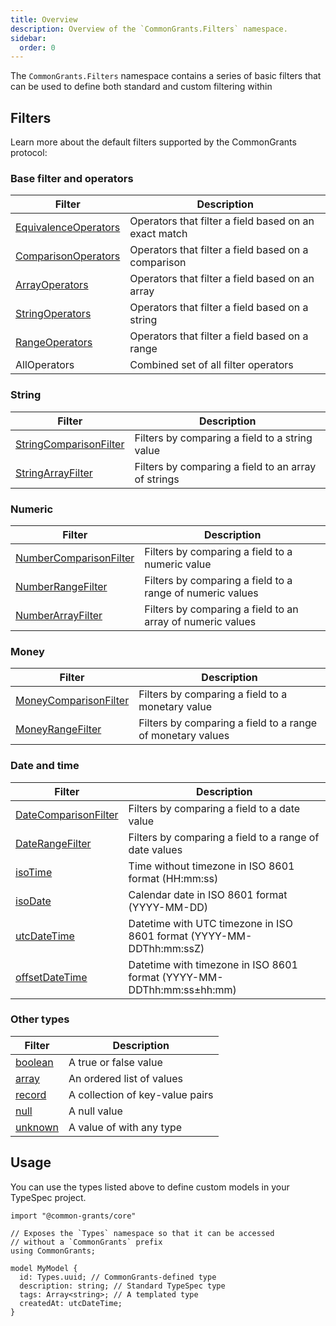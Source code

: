 ```yaml
---
title: Overview
description: Overview of the `CommonGrants.Filters` namespace.
sidebar:
  order: 0
---
```


The `CommonGrants.Filters` namespace contains a series of basic filters that can be used to define both standard and custom filtering within

## Filters

Learn more about the default filters supported by the CommonGrants protocol:

### Base filter and operators

| Filter                                                              | Description                                           |
| ------------------------------------------------------------------- | ----------------------------------------------------- |
| [EquivalenceOperators](/protocol/filters/base#equivalenceoperators) | Operators that filter a field based on an exact match |
| [ComparisonOperators](/protocol/filters/base#comparisonoperators)   | Operators that filter a field based on a comparison   |
| [ArrayOperators](/protocol/filters/base#arrayoperators)             | Operators that filter a field based on an array       |
| [StringOperators](/protocol/filters/base#stringoperators)           | Operators that filter a field based on a string       |
| [RangeOperators](/protocol/filters/base#rangeoperators)             | Operators that filter a field based on a range        |
| AllOperators                                                        | Combined set of all filter operators                  |

### String

| Filter                                                                    | Description                                         |
| ------------------------------------------------------------------------- | --------------------------------------------------- |
| [StringComparisonFilter](/protocol/filters/string#stringcomparisonfilter) | Filters by comparing a field to a string value      |
| [StringArrayFilter](/protocol/filters/string#stringarrayfilter)           | Filters by comparing a field to an array of strings |

### Numeric

| Filter                                                                     | Description                                                |
| -------------------------------------------------------------------------- | ---------------------------------------------------------- |
| [NumberComparisonFilter](/protocol/filters/numeric#numbercomparisonfilter) | Filters by comparing a field to a numeric value            |
| [NumberRangeFilter](/protocol/filters/numeric#numberrangefilter)           | Filters by comparing a field to a range of numeric values  |
| [NumberArrayFilter](/protocol/filters/numeric#numberarrayfilter)           | Filters by comparing a field to an array of numeric values |

### Money

| Filter                                                                 | Description                                                |
| ---------------------------------------------------------------------- | ---------------------------------------------------------- |
| [MoneyComparisonFilter](/protocol/filters/money#moneycomparisonfilter) | Filters by comparing a field to a monetary value           |
| [MoneyRangeFilter](/protocol/filters/money#moneyrangefilter)           | Filters by comparing a field to a range of monetary values |

### Date and time

| Filter                                                              | Description                                                           |
| ------------------------------------------------------------------- | --------------------------------------------------------------------- |
| [DateComparisonFilter](/protocol/filters/date#datecomparisonfilter) | Filters by comparing a field to a date value                          |
| [DateRangeFilter](/protocol/filters/date#daterangefilter)           | Filters by comparing a field to a range of date values                |
| [isoTime](/protocol/types/date#isotime)                             | Time without timezone in ISO 8601 format (HH:mm:ss)                   |
| [isoDate](/protocol/types/date#isodate)                             | Calendar date in ISO 8601 format (YYYY-MM-DD)                         |
| [utcDateTime](/protocol/types/date#utcdatetime)                     | Datetime with UTC timezone in ISO 8601 format (YYYY-MM-DDThh:mm:ssZ)  |
| [offsetDateTime](/protocol/types/date#offsetdatetime)               | Datetime with timezone in ISO 8601 format (YYYY-MM-DDThh:mm:ss±hh:mm) |

### Other types

| Filter                                   | Description                     |
| ---------------------------------------- | ------------------------------- |
| [boolean](/protocol/types/other#boolean) | A true or false value           |
| [array](/protocol/types/other#array)     | An ordered list of values       |
| [record](/protocol/types/other#record)   | A collection of key-value pairs |
| [null](/protocol/types/other#null)       | A null value                    |
| [unknown](/protocol/types/other#unknown) | A value of with any type        |

## Usage

You can use the types listed above to define custom models in your TypeSpec project.

```typespec
import "@common-grants/core"

// Exposes the `Types` namespace so that it can be accessed
// without a `CommonGrants` prefix
using CommonGrants;

model MyModel {
  id: Types.uuid; // CommonGrants-defined type
  description: string; // Standard TypeSpec type
  tags: Array<string>; // A templated type
  createdAt: utcDateTime;
}
```
